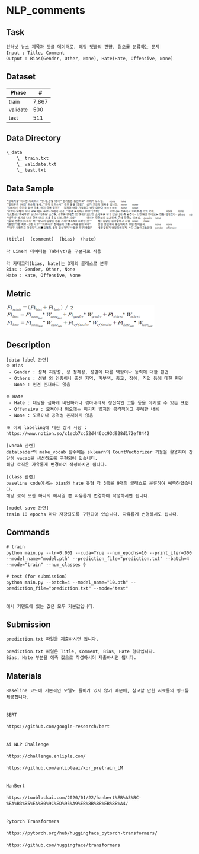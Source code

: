 # NLP_comments

## Task
```
인터넷 뉴스 제목과 댓글 데이터로, 해당 댓글의 편향, 혐오를 분류하는 문제
Input : Title, Comment
Output : Bias(Gender, Other, None), Hate(Hate, Offensive, None)
```

## Dataset
| Phase | # |
| - | - |
| train | 7,867 |
| validate | 500 |
| test | 511 |

## Data Directory
```
\_data
    \_ train.txt
    \_ validate.txt
    \_ test.txt
```


## Data Sample
<img width=800 src="Sample_Comments.PNG"/>

```
(title)  (comment)  (bias)  (hate) 

각 Line의 데이터는 Tab(\t)을 구분자로 사용

각 카테고리(bias, hate)는 3개의 클래스로 분류
Bias : Gender, Other, None
Hate : Hate, Offensive, None
```

## Metric
<img width=400 src="metric.png"/>

## Description
```
[data label 관련]
※ Bias
 - Gender : 성적 지향성, 성 정체성, 성별에 따른 역할이나 능력에 대한 편견
 - Others : 성별 외 인종이나 출신 지역, 피부색, 종교, 장애, 직업 등에 대한 편견
 - None : 편견 존재하지 않음
 
※ Hate
 - Hate : 대상을 심하게 비난하거나 깎아내려서 정신적인 고통 등을 야기할 수 있는 표현
 - Offensive : 모욕이나 혐오에는 미치지 않지만 공격적이고 무례한 내용
 - None : 모욕이나 공격성 존재하지 않음
 
※ 이외 labeling에 대한 상세 사항 : https://www.notion.so/c1ecb7cc52d446cc93d928d172ef8442

[vocab 관련]
dataloader의 make_vocab 함수에는 sklearn의 CountVectorizer 기능을 활용하여 간단히 vocab을 생성하도록 구현되어 있습니다.
해당 로직은 자유롭게 변경하여 작성하시면 됩니다.

[class 관련]
baseline code에서는 bias와 hate 유형 각 3종을 9개의 클래스로 분류하여 예측하였습니다.
해당 로직 또한 하나의 예시일 뿐 자유롭게 변경하여 작성하시면 됩니다.

[model save 관련]
train 10 epochs 마다 저장되도록 구현되어 있습니다. 자유롭게 변경하셔도 됩니다.
```


## Commands
```
# train
python main.py --lr=0.001 --cuda=True --num_epochs=10 --print_iter=300 --model_name="model.pth" --prediction_file="prediction.txt" --batch=4 --mode="train" --num_classes 9

# test (for submission)
python main.py --batch=4 --model_name="10.pth" --prediction_file="prediction.txt" --mode="test" 


예시 커맨드에 있는 값은 모두 기본값입니다.
```

## Submission
```
prediction.txt 파일을 제출하시면 됩니다.

prediction.txt 파일은 Title, Comment, Bias, Hate 형태입니다.
Bias, Hate 부분을 예측 값으로 작성하시어 제출하시면 됩니다.
```

## Materials
```
Baseline 코드에 기본적인 모델도 들어가 있지 않기 때문에, 참고할 만한 자료들의 링크를 제공합니다.


BERT

https://github.com/google-research/bert


Ai NLP Challenge

https://challenge.enliple.com/

https://github.com/enlipleai/kor_pretrain_LM


HanBert

https://twoblockai.com/2020/01/22/hanbert%EB%A5%BC-%EA%B3%B5%EA%B0%9C%ED%95%A9%EB%8B%88%EB%8B%A4/


Pytorch Transformers

https://pytorch.org/hub/huggingface_pytorch-transformers/

https://github.com/huggingface/transformers
```
